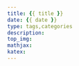 ```yaml
---
title: {{ title }}
date: {{ date }}
type: tags,categories
description: 
top_img: 
mathjax:
katex: 
---
```

